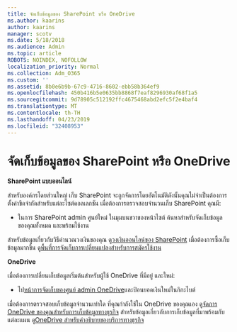 ```yaml
---
title: จัดเก็บข้อมูลของ SharePoint หรือ OneDrive
ms.author: kaarins
author: kaarins
manager: scotv
ms.date: 5/18/2018
ms.audience: Admin
ms.topic: article
ROBOTS: NOINDEX, NOFOLLOW
localization_priority: Normal
ms.collection: Adm_O365
ms.custom: ''
ms.assetid: 8b0e6b9b-67c9-4716-8602-ebb58b364ef9
ms.openlocfilehash: 450b416b5e0635bb8868f7eaf8296930af68f1a5
ms.sourcegitcommit: 9d78905c512192ffc4675468abd2efc5f2e4baf4
ms.translationtype: MT
ms.contentlocale: th-TH
ms.lasthandoff: 04/23/2019
ms.locfileid: "32408953"
---
```

# <a name="manage-your-sharepoint-or-onedrive-storage"></a>จัดเก็บข้อมูลของ SharePoint หรือ OneDrive

 **SharePoint แบบออนไลน์**
  
สำหรับองค์กรโดยส่วนใหญ่ เก็บ SharePoint จะถูกจัดการโดยอัตโนมัติดังนั้นคุณไม่จำเป็นต้องการตั้งค่าขีดจำกัดสำหรับแต่ละไซต์คอลเลกชัน เมื่อต้องการตรวจสอบจำนวนเก็บ SharePoint คุณมี:
  
- ในการ SharePoint admin ศูนย์ใหม่ ในมุมบนขวาของหน้าไซต์ ค้นหาสำหรับจัดเก็บข้อมูลของคุณทั้งหมด และพร้อมใช้งาน
    
สำหรับข้อมูลเกี่ยวกับวิธีคำนวณวงเงินของคุณ ดู[วงเงินออนไลน์ของ SharePoint](https://go.microsoft.com/fwlink/p/?LinkID=856113) เมื่อต้องการซื้อเก็บข้อมูลมากขึ้น ดู[พื้นที่การจัดเก็บการเปลี่ยนแปลงสำหรับการสมัครใช้งาน](https://go.microsoft.com/fwlink/?linkid=866428)
  
 **OneDrive**
  
เมื่อต้องการเปลี่ยนเก็บข้อมูลเริ่มต้นสำหรับผู้ใช้ OneDrive ที่มีอยู่ และใหม่:
  
- ไป[หน้าการจัดเก็บของศูนย์ admin OneDrive](https://admin.onedrive.com/?v=StorageSettings)และป้อนยอดเงินใหม่ในกิกะไบต์
    
เมื่อต้องการตรวจสอบเก็บข้อมูลจำนวนเท่าใด ที่คุณกำลังใช้ใน OneDrive ของคุณเอง ดู[จัดการ OneDrive ของคุณสำหรับการเก็บข้อมูลทางธุรกิจ](https://go.microsoft.com/fwlink/?linkid=866429) สำหรับข้อมูลเกี่ยวกับการเก็บข้อมูลที่มาพร้อมกับแต่ละแผน ดู[OneDrive สำหรับคำอธิบายของบริการทางธุรกิจ](https://go.microsoft.com/fwlink/p/?LinkID=826071)
  

